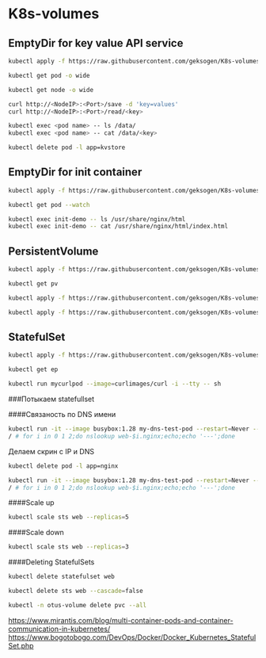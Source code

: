 # K8s-volumes

## EmptyDir for key value API service

```bash
kubectl apply -f https://raw.githubusercontent.com/geksogen/K8s-volumes/master/emptyDir/key_value_API/kvstore.yaml
```

```bash
kubectl get pod -o wide
```

```bash
kubectl get node -o wide
```

```bash
curl http://<NodeIP>:<Port>/save -d 'key=values'
curl http://<NodeIP>:<Port>/read/<key>
```

```bash
kubectl exec <pod name> -- ls /data/
kubectl exec <pod name> -- cat /data/<key>
```

```bash
kubectl delete pod -l app=kvstore
```
## EmptyDir for init container

```bash
kubectl apply -f https://raw.githubusercontent.com/geksogen/K8s-volumes/master/emptyDir/init_container/web.yaml
```

```bash
kubectl get pod --watch
```

```bash
kubectl exec init-demo -- ls /usr/share/nginx/html
kubectl exec init-demo -- cat /usr/share/nginx/html/index.html
```

## PersistentVolume

```bash
kubectl apply -f https://raw.githubusercontent.com/geksogen/K8s-volumes/master/persistentvolume/pv.yaml
```

```bash
kubectl get pv
```

```bash
kubectl apply -f https://raw.githubusercontent.com/geksogen/K8s-volumes/master/persistentvolume/pvc.yaml
```

```bash
kubectl apply -f https://raw.githubusercontent.com/geksogen/K8s-volumes/master/persistentvolume/pod.yaml
```

## StatefulSet

```bash
kubectl apply -f https://raw.githubusercontent.com/geksogen/K8s-volumes/master/statefulSet/web.yaml
```

```bash
kubectl get ep
```

```bash
kubectl run mycurlpod --image=curlimages/curl -i --tty -- sh
```

###Потыкаем statefullset

####Связаность по DNS имени

```bash
kubectl run -it --image busybox:1.28 my-dns-test-pod --restart=Never --rm 
/ # for i in 0 1 2;do nslookup web-$i.nginx;echo;echo '---';done
```
Делаем скрин с IP и DNS

```bash
kubectl delete pod -l app=nginx
```

```bash
kubectl run -it --image busybox:1.28 my-dns-test-pod --restart=Never --rm 
/ # for i in 0 1 2;do nslookup web-$i.nginx;echo;echo '---';done
```

####Scale up

```bash
kubectl scale sts web --replicas=5
```

####Scale down

```bash
kubectl scale sts web --replicas=3
```

####Deleting StatefulSets

```bash
kubectl delete statefulset web
```

```bash
kubectl delete sts web --cascade=false    
```

```bash
kubectl -n otus-volume delete pvc --all
```


https://www.mirantis.com/blog/multi-container-pods-and-container-communication-in-kubernetes/
https://www.bogotobogo.com/DevOps/Docker/Docker_Kubernetes_StatefulSet.php
